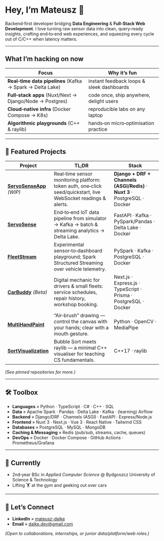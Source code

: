 # Hey, I’m Mateusz 🚀

Backend‑first developer bridging **Data Engineering** & **Full‑Stack Web Development**. I love turning raw sensor data into clean, query‑ready insights, crafting end‑to‑end web experiences, and squeezing every cycle out of C/C++ when latency matters.

---

## What I’m hacking on now

| Focus                                                     | Why it’s fun                              |
| --------------------------------------------------------- | ----------------------------------------- |
| **Real‑time data pipelines** (Kafka → Spark → Delta Lake) | instant feedback loops & sleek dashboards |
| **Full‑stack apps** (Nuxt/Next → Django/Node → Postgres)  | code once, ship anywhere, delight users   |
| **Cloud‑native infra** (Docker Compose → K8s)             | reproducible labs on any laptop           |
| **Algorithmic playgrounds** (C++ & raylib)                | hands‑on micro‑optimisation practice      |

---

## 🚀 Featured Projects

| Project                                                                          | TL;DR                                                                                                          | Stack                                                                       |
| -------------------------------------------------------------------------------- | -------------------------------------------------------------------------------------------------------------- | --------------------------------------------------------------------------- |
| **[ServoSenseApp](https://github.com/SculptTechProject/Servo-Sens-App)** *(WIP)* | Real‑time sensor monitoring platform: token auth, one‑click seed/quickstart, live WebSocket readings & alerts. | **Django + DRF + Channels (ASGI/Redis)** · **Nuxt 3** · PostgreSQL · Docker |
| **[ServoSense](https://github.com/SculptTechProject/ServoSense)**                | End‑to‑end IoT data pipeline from simulator → Kafka → batch & streaming analytics → Delta Lake.                | FastAPI · Kafka · PySpark/Pandas · Delta Lake · Docker                      |
| **[FleetStream](https://github.com/SculptTechProject/FleetStream)**              | Experimental sensor‑to‑dashboard playground; Spark Structured Streaming over vehicle telemetry.                | PySpark · Kafka · PostgreSQL · Docker                                       |
| **[CarBuddy](https://github.com/SculptTechProject/carbuddy)**                  *(Beta)*  | Digital mechanic for drivers & small fleets: service schedules, repair history, workshop booking.              | Next.js · Express.js · TypeScript · Prisma · PostgreSQL · Docker            |
| **[MultiHandPaint](https://github.com/SculptTechProject/MultiHandPaint)**        | “Air‑brush” drawing — control the canvas with your hands; clear with a mouth gesture.                          | Python · OpenCV · MediaPipe                                                 |
| **[SortVisualization](https://github.com/SculptTechProject/SortVisualization)**  | Bubble Sort meets raylib — a minimal C++ visualiser for teaching CS fundamentals.                              | C++17 · raylib                                                              |

*(See pinned repositories for more.)*

---

## 🛠️ Toolbox

* **Languages** » Python · TypeScript · C# · C++ · SQL
* **Data** » Apache Spark · Pandas · Delta Lake · Kafka · (learning) Airflow
* **Backend** » Django/DRF · Channels (ASGI) · FastAPI · Express/Node.js
* **Frontend** » Nuxt 3 · Next.js · Vue 3 · React Native · Tailwind CSS
* **Databases** » PostgreSQL · MySQL · MongoDB
* **Caching & Messaging** » Redis (pub/sub, streams, cache, queues)
* **DevOps** » Docker · Docker Compose · GitHub Actions · Prometheus/Grafana

---

## 🎯 Currently

* 2nd‑year BSc in *Applied Computer Science* @ Bydgoszcz University of Science & Technology
* Lifting 🏋️ at the gym and geeking out over cars

---

## 🤝 Let’s Connect

* **LinkedIn** » [mateusz-dalke](https://www.linkedin.com/in/mateusz-dalke)
* **Email** » [dalke.dev@gmail.com](mailto:dalke.dev@gmail.com)

*(Open to collaborations, internships, or junior data/platform/web roles.)*
